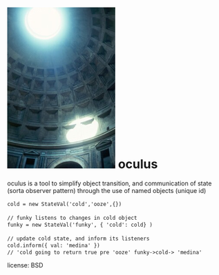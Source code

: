 ![oculus](https://github.com/victusfate/oculus/raw/master/oculus.jpg)
oculus
===
oculus is a tool to simplify object transition, and communication of state (sorta observer pattern) through the use of named objects (unique id)

	cold = new StateVal('cold','ooze',{})

	// funky listens to changes in cold object
	funky = new StateVal('funky', { 'cold': cold} )

	// update cold state, and inform its listeners
	cold.inform({ val: 'medina' })
	// 'cold going to return true pre 'ooze' funky->cold-> 'medina'

license: BSD

